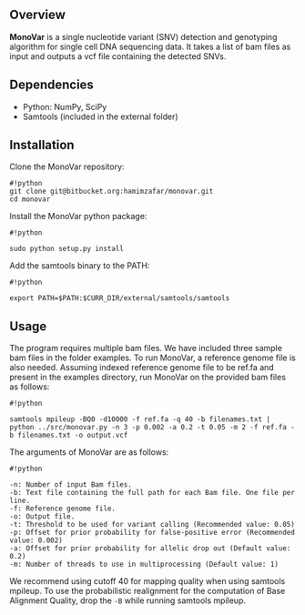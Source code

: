 ## Overview ##

**MonoVar** is a single nucleotide variant (SNV) detection and genotyping algorithm for single cell DNA sequencing data. It takes a list of bam files as input and outputs a vcf file containing the detected SNVs.

## Dependencies ##

* Python: NumPy, SciPy
* Samtools (included in the external folder)

## Installation ##

Clone the MonoVar repository: 

```
#!python
git clone git@bitbucket.org:hamimzafar/monovar.git
cd monovar

```
Install the MonoVar python package:

```
#!python

sudo python setup.py install
```

Add the samtools binary to the PATH:

```
#!python

export PATH=$PATH:$CURR_DIR/external/samtools/samtools
```

## Usage ##
The program requires multiple bam files. We have included three sample bam files in the folder examples. To run MonoVar, a reference genome file is also needed. Assuming indexed reference genome file to be ref.fa and present in the examples directory, run MonoVar on the provided bam files as follows:

```
#!python

samtools mpileup -BQ0 -d10000 -f ref.fa -q 40 -b filenames.txt | python ../src/monovar.py -n 3 -p 0.002 -a 0.2 -t 0.05 -m 2 -f ref.fa -b filenames.txt -o output.vcf
```
The arguments of MonoVar are as follows:

```
#!python

-n: Number of input Bam files.
-b: Text file containing the full path for each Bam file. One file per line.
-f: Reference genome file.
-o: Output file.
-t: Threshold to be used for variant calling (Recommended value: 0.05)
-p: Offset for prior probability for false-positive error (Recommended value: 0.002)
-a: Offset for prior probability for allelic drop out (Default value: 0.2)
-m: Number of threads to use in multiprocessing (Default value: 1)
```
We recommend using cutoff 40 for mapping quality when using samtools mpileup. To use the probabilistic realignment for the computation of Base Alignment Quality, drop the ```-B``` while running samtools mpileup.  


 

